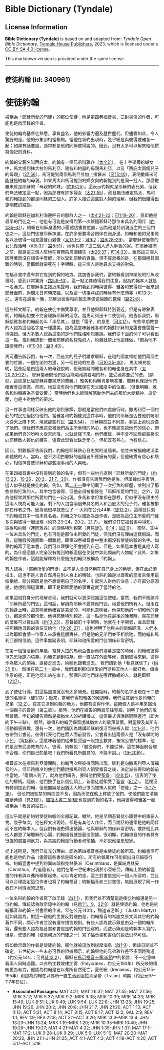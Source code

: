 # Bible Dictionary (Tyndale)

## License Information

**Bible Dictionary (Tyndale)** is based on and adapted from: _Tyndale Open Bible Dictionary_, [Tyndale House Publishers](https://tyndaleopenresources.com/), 2023, which is licensed under a [CC BY-SA 4.0 license](https://creativecommons.org/licenses/by-sa/4.0/legalcode.en).

This markdown version is provided under the same license.



--------------------------------

## 使徒約翰 (id: 340961)

使徒約翰
====

被稱為「耶穌所愛的門徒」的那位使徒；他是第四卷福音書、三封書信的作者，可能也是啟示錄的作者。

使徒約翰為基督徒熟悉，享負盛名，他的影響力遍及歷世歷代。但儘管如此，令人驚訝的是，他的形象卻相當模糊。當他在新約出現時，幾乎總是與彼得或雅各一起；如果有話要說，通常都是他的同伴彼得說的。因此，沒有太多可以用來給他撰寫傳記的資料。

約翰的父親名叫西庇太，約翰有一個兄弟叫雅各（[太4:21](https://ref.ly/Matt4:21)）。 在十字架旁的婦女中，馬太提到抹大拉的馬利亞、雅各和約瑟的母親馬利亞，以及「西庇太兩個兒子的母親」（[27:56](https://ref.ly/Matt27:56)）。馬可提到兩個馬利亞並加上撒羅米（[可15:40](https://ref.ly/Mark15:40)），表明撒羅米可能就是約翰的母親。如果馬太和馬可提到的婦女與約翰提到的是同一批人，那麼撒羅米就是耶穌的「母親的姊妹」（[約19:25](https://ref.ly/John19:25)）。這表示約翰就是耶穌的表兄弟，但我們無法確定這一點，因為那裡有許多婦女（[太27:55](https://ref.ly/Matt27:55)），而且無法確定馬太、馬可和約翰提到的都是同樣的三個人。許多人接受這些對人物的理解，但我們很難得出更明確的結論。

約翰是耶穌在加利利海邊呼召的那群人之一（[太4:21–22](https://ref.ly/Matt4:21-Matt4:22)；[可1:19–20](https://ref.ly/Mark1:19-Mark1:20)），意即他是最早的門徒之一，他也有可能是安得烈第一次跟隨耶穌時那位未具名的同伴（[約1:35–37](https://ref.ly/John1:35-John1:37)）。約翰在耶穌身邊的小團體佔重要位置，因為他是特別親近主的三個門徒之一。這些門徒被耶穌揀選，在許多重要場合陪伴在祂身邊。約翰和他的兄弟雅各以及彼得一起見證登山變像（[太17:1–2](https://ref.ly/Matt17:1-Matt17:2)；[可9:2](https://ref.ly/Mark9:2)；[路9:28–29](https://ref.ly/Luke9:28-Luke9:29)）。 當耶穌使睚魯的女兒復活時（[可5:37](https://ref.ly/Mark5:37)；[路8:51](https://ref.ly/Luke8:51)），祂也只帶了這三個人進入睚魯的家。在耶穌被捕之前，就是這三個人陪祂在客西馬尼園禱告（[太26:37](https://ref.ly/Matt26:37)；[可14:33](https://ref.ly/Mark14:33)）。雖然這三個人因睡著而沒在禱告中警醒，所以受到耶穌的責備，但不容忽視的是，在那個極其困難的時刻，當耶穌就要死在十字架時，這三個人是祂尋求支持的對象。

在福音書中還有其它提到約翰的地方。路加告訴我們，當約翰看到神蹟般的打魚收穫時，感到非常驚訝（[路5:9–10](https://ref.ly/Luke5:9-Luke5:10)）。這一點尤其值得我們注意，因為約翰本人就是一名漁夫。在耶穌事工接近尾聲時，我們看到約翰與彼得、雅各和安得烈一起來到耶穌面前，詢問末日何時來臨，以及這一切事將成的時候有什麼預兆（[可13:3–4](https://ref.ly/Mark13:3-Mark13:4)）。還有在最後一晚，耶穌派彼得和約翰去準備逾越節的筵席（[路22:8](https://ref.ly/Luke22:8)）。

這些經文顯示，約翰在使徒中備受尊崇，並且他與耶穌特別親近。但是有跡象表明，約翰起初並不完全理解耶穌的理念。當馬可列出十二使徒時，他告訴我們，耶穌給雅各和約翰起名叫「半尼其」，就是「雷子」的意思（[可3:17](https://ref.ly/Mark3:17)）。有些早期教會的人認為這個名字是一種讚美，認為這意味著雅各和約翰對耶穌的見證會像雷聲一樣強烈。但大多數人認為這指的是他們性格剛烈暴躁。我們從下面的例子可以看出這一點，當約翰遇到一個奉耶穌的名趕鬼的人，約翰就禁止他這樣做，「因為他不跟從我們」（[可9:38](https://ref.ly/Mark9:38)；[路9:49](https://ref.ly/Luke9:49)）。

馬可還告訴我們，有一次，西庇太的兒子們請求耶穌，在祂的國度裡給他們兩個主要的位置，一個在祂的右邊，另一個在祂的左邊（[可10:35–40](https://ref.ly/Mark10:35-Mark10:40)）。 馬太補充說明，這些話是由這兩人的母親說的，但毫無疑問雅各和約翰也身在其中（[太20:20–22](https://ref.ly/Matt20:20-Matt20:22)）。 耶穌接著問他們是否能喝祂將要喝的杯，並受祂將要受的洗。（顯然，這些是比喻耶穌將要經歷的苦難。）雅各和約翰肯定地答覆，耶穌也保證他們確實會這樣做。然而，祂並沒有向他們確保在天父國度中的位置。（但很明顯，雅各和約翰將為基督受苦。）當時他們也未能理解感動他們主的那份大愛精神，這份愛，也是主對他們的要求。

另一件事也同樣反映出他的剛烈暴躁，那就是當他們四處旅行時，撒馬利亞一個村莊的村民拒絕接待他們。當雅各和約翰聽到這件事時，他們問耶穌是否要他們吩咐火從天上降下來，燒滅那些村民（[路9:54](https://ref.ly/Luke9:54)）。 耶穌顯然並不同意，事實上祂也責備了他們。但我們不應該忽視他們為主所表現的熱心，也不應該忽視他們的信心，即如果他們真的吩咐火從天而降，火就會降下來。他們確信，神不會不回應那些祈求向耶穌敵人報仇的禱告。儘管此舉看似缺乏愛心，但卻既有熱心，也有信心。

因此，對觀福音告訴我們，約翰是耶穌熱心且忠實的追隨者。他並未被描繪成溫柔和體貼的人。當時，他不太明白耶穌的追隨者所應擁有的愛，但他確實有信心和熱心，相信神會使耶穌和那些服事祂的人興旺。

在第四福音書中沒有提到約翰的名字，但有一些地方提到「耶穌所愛的門徒」（[約13:23](https://ref.ly/John13:23)，[19:26](https://ref.ly/John19:26)，[20:2](https://ref.ly/John20:2)，[21:7、20](https://ref.ly/John21:7)）。作者沒有告訴我們他是誰，但證據似乎表明，這人似乎就是使徒約翰。例如，第[二十一](https://ref.ly/John21:1-John21:25)章中記載了一次打魚的經歷，並列出了那些參與打魚的人。其中包含彼得，但他必須被排除在「耶穌所愛的門徒」之外，因為他經常與那位所愛的門徒一起出現。多馬和拿但業都在那裡，但似乎沒有理由將這兩人視為可能人選。剩下的人包含兩個未具名的人和西庇太的兒子們。雅各被排除在作者之外，因為他很早就去世了──大約在公元44年（[徒12:2](https://ref.ly/Acts12:2)）。這樣就只剩下約翰或其中一個未具名者。約翰之所以被認為是作者，是因為這位主所愛的門徒多次與彼得一起出現（[約13:23–24](https://ref.ly/John13:23-John13:24)，[20:2](https://ref.ly/John20:2)，[21:7](https://ref.ly/John21:7)）。 我們從其它福音書中得知，彼得和約翰（連同雅各）的關係特別親密（另見[徒3](https://ref.ly/Acts3:1-Acts3:26)、[8:14](https://ref.ly/Acts8:14)；[加2:9](https://ref.ly/Gal2:9)）。 當然，其中一位未具名的門徒，也有可能是那位主所愛的門徒，但我們沒有理由這樣假設。而且，這種假設還面臨一個難題，即第四卷福音書中整本都沒有使徒約翰的名字。如果約翰寫了這本書，我們可以理解他不會提到自己。但是，如果這本書是其他人寫的，為什麼這個人完全沒有提到約翰這個在使徒中如此顯赫的人物呢？此外，如果約翰是作者，這就能解釋為什麼施洗約翰只被稱為「約翰」。

有人認為，「耶穌所愛的門徒」並不是人會自然用在自己身上的稱號，但在此必須指出，這也不是人會自然用在別人身上的稱號。也許約翰是以謙卑的態度來使用這個稱號，部分原因是他不想使用自己的名字，引起別人對他的注意；亦有部分原因是，他想強調這事實，即正是耶穌愛他的事實造就了當時的他。

如果這個對身分的理解合理，我們就可以更深認識這位使徒。當然，我們不應該將「耶穌所愛的門徒」這句話，解讀為耶穌不愛其他門徒。祂愛他們所有人。但用在約翰身上時，這意味著他確實是蒙愛的，可能也意味著，他深知他的一切和他的身分，都是源於那份愛。他與耶穌特別親近，這一點從他在最後的晚餐時，靠在耶穌的懷裏可以看出來（[約13:23](https://ref.ly/John13:23)）。基督被釘十字架時，他就在十字架旁，並且耶穌把照顧祂母親的責任交給他（[19:26–27](https://ref.ly/John19:26-John19:27)），這也說明了他與主的關係匪淺。人們本以為耶穌會請一位家人來承擔這個責任，但是祂的兄弟們並不相信祂，而約翰和馬利亞都相信祂。這件事無疑表明，耶穌和祂所愛的門徒關係非常密切。

在第一個復活節的早晨，當抹大拉的馬利亞告訴他們墳墓是空的時候，約翰和彼得爭先恐後跑向墳墓。約翰先跑到墳墓，但一直站在外面等候，直到彼得來到。彼得作為眾人的領袖，直接走進去，約翰也跟著進去。 我們讀到他「看見就信了」（[約20:8](https://ref.ly/John20:8)）。 然後在第[二十一](https://ref.ly/John21:1-John21:25)章中，我們讀到那位所愛的門徒與其他人一起打魚。值得注意的是，正是他認出站在岸上，那個告訴他們該在哪裡撒網的人，就是耶穌（[21:7](https://ref.ly/John21:7)）。

到了使徒行傳，對這幅圖畫就沒有太多補充。在開始時，約翰的名字出現在十二使徒的名單中（[徒1:13](https://ref.ly/Acts1:13)）；後來，當我們得知雅各的死訊時，我們注意到他是約翰的兄弟（[12:2](https://ref.ly/Acts12:2)）。在其它提到約翰的地方，他都有彼得作伴。這兩個人是神用來醫治一個瘸子的管道（第[三](https://ref.ly/Acts3:1-Acts3:26)章）。那時，他們在禱告的時辰前往聖殿，說明了他們的敬拜習慣。申初的禱告顯然是指猶太人的祈禱儀式，這個儀式與晚祭同時進行（即大約下午三點）。 顯然，彼得和約翰仍保留虔誠猶太人的敬拜習慣，對聖殿及其所有活動都感興趣。還有一次，他們倆因為傳講耶穌的復活而被捕入獄（[4:1–3](https://ref.ly/Acts4:1-Acts4:3)）。他們被帶到公會前，彼得代表他們在眾人面前發言，公會看出這兩個人是「沒有學問的小民」（第[13](https://ref.ly/Acts4:13)節）。這意味著他們從未接受過一般拉比教育，按照公會的標準，他們是沒有受過教育的人。彼得、約翰說：「聽從你們，不聽從神，這在神面前合理不合理，你們自己酌量吧！我們所看見所聽見的，不能不說。」（[19–20](https://ref.ly/Acts4:19-Acts4:20)節）。

福音首次在撒馬利亞傳開時，約翰再次與彼得同時出現。腓利是向撒馬利亞人傳福音的人，但耶路撒冷的使徒們聽說撒馬利亞人領受福音之後，決定派彼得和約翰前往當地。「兩個人到了，就為他們禱告，要叫他們受聖靈」（[徒8:15](https://ref.ly/Acts8:15)），這表明了使徒的權柄。隨後，他們按手在新信徒頭上，新信徒就領受了聖靈（[8:17](https://ref.ly/Acts8:17)）。 這裡沒有特別提到約翰，但他無疑是因猶太人的忌恨而被捕入獄的「使徒」之一（[5:17–18](https://ref.ly/Acts5:17-Acts5:18)）。 但他們被監禁的時間並不長，因為天使在晚上釋放了他們，使他們能在清晨繼續傳道（見[21](https://ref.ly/Acts5:21)節）。[加拉太書二章9節](https://ref.ly/Gal2:9)也提到約翰的名字，他與彼得和雅各一起被稱為「教會的柱石」。

這似乎就是新約對使徒約翰的全部記載。顯然，他是早期基督徒小團體中的重要人物。幾乎每次，他在經文出現時，都是有其他人作伴，而且說話的通常是他的同伴而不是約翰本人。但我們有理由得出結論，他與耶穌的關係非常密切。或許他比其他人都更了解耶穌的心腸，約翰福音就是最佳證據。很明顯，約翰福音的作者具有很強的屬靈洞察力，與其說約翰是行動者和領袖，不如說他是思想家。

從上述所見，我們已有充分理由，認為第四福音書是由使徒約翰所寫。約翰書信可能也是他的作品（儘管這些書信是匿名的）。所有約翰著作可能都出自亞細亞行省。約翰壹書中提到的異端暗指克林妥派（Cerinthians，是異端克林妥〔Cerinthus〕的追隨者），他們在第一世紀末出現於小亞細亞，傳統上將約翰壹書的作者與以弗所聯繫起來。可以肯定的是，這三封書信是同一個人所寫的，並且可以合理認定這位作者也寫了約翰福音；約翰福音和三封書信，無疑展現了同一作者在不同情況的思想。

一位名叫約翰的作者寫了啟示錄（[啟1:1](https://ref.ly/Rev1:1)），但我們並不清楚這是使徒約翰還是另一位約翰。傳統認為啟示錄中的約翰（見[啟1:1、9](https://ref.ly/Rev1:1)，[22:8](https://ref.ly/Rev22:8)）就是使徒約翰，他也是約翰福音和約翰三封書信的作者。早在公元140年，殉道者游斯丁（Justin Martyr）就如此認為。對這一觀點的主要反對理由是，約翰福音的希臘文原文與其它的約翰著作不同，顯示作者並沒有遵守語言規則。有些人認為啟示錄是由另一個約翰所寫，還有些人認為福音書和書信是約翰的門徒寫的，而啟示錄則是約翰本人寫的。但是，使徒約翰（或他親近的門徒之一）寫了福音書和書信的說法仍然可信。

假如啟示錄的作者是使徒約翰，那他就被流放到拔摩海島（[啟1:9](https://ref.ly/Rev1:9)），但該日期並不確定。五世紀末一些未必可靠的證據顯示，約翰與他的兄弟雅各差不多同時殉道（約公元44年；另見[徒12:2](https://ref.ly/Acts12:2)）。 耶穌在[馬可福音十章39節](https://ref.ly/Mark10:39)中的預言，不一定意味著兩人同時遇難。以弗所主教坡律加得（Polycrates，約公元190年）所反映的傳統更為有力，他認為約翰是在以弗所自然死亡，愛任紐（Irenaeus，約公元175–195年）則認為約翰在以弗所一直生活到圖拉真皇帝（Trajan）時期（約公元97–117年在位）。

* **Associated Passages:** MAT 4:21; MAT 26:37; MAT 27:55; MAT 27:56; MRK 3:17; MRK 5:37; MRK 9:2; MRK 9:38; MRK 10:39; MRK 14:33; MRK 15:40; LUK 8:51; LUK 9:49; LUK 9:54; LUK 22:8; JHN 13:23; JHN 19:25; JHN 19:26; JHN 20:2; JHN 20:8; JHN 21:7; JHN 21:20; ACT 1:13; ACT 4:13; ACT 5:21; ACT 8:14; ACT 8:15; ACT 8:17; ACT 12:2; GAL 2:9; REV 1:1; REV 1:9; REV 22:8; ACT 3:1–ACT 3:26; MRK 13:3–MRK 13:4; JHN 13:23–JHN 13:24; MRK 1:19–MRK 1:20; MRK 10:35–MRK 10:40; JHN 19:26–JHN 19:27; MAT 4:21–MAT 4:22; JHN 1:35–JHN 1:37; MAT 17:1–MAT 17:2; LUK 9:28–LUK 9:29; LUK 5:9–LUK 5:10; MAT 20:20–MAT 20:22; JHN 21:1–JHN 21:25; ACT 4:1–ACT 4:3; ACT 4:19–ACT 4:20; ACT 5:17–ACT 5:18

